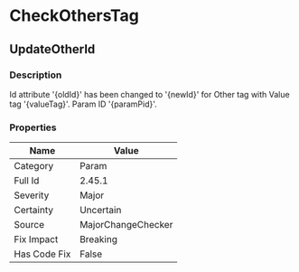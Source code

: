 ﻿---  
uid: MajorChangeChecker_2_45_1  
---

# CheckOthersTag

## UpdateOtherId

### Description

Id attribute '{oldId}' has been changed to '{newId}' for Other tag with Value tag '{valueTag}'. Param ID '{paramPid}'.

### Properties

| Name         | Value              |
| ------------ | ------------------ |
| Category     | Param              |
| Full Id      | 2.45.1             |
| Severity     | Major              |
| Certainty    | Uncertain          |
| Source       | MajorChangeChecker |
| Fix Impact   | Breaking           |
| Has Code Fix | False              |
